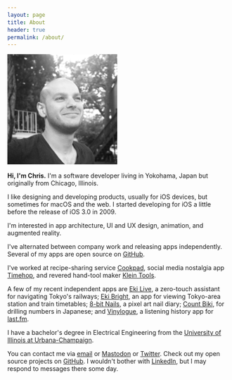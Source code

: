 ```yaml
---
layout: page
title: About
header: true
permalink: /about/
---
```


<img width="250" src="/images/about-headshot.jpg">

**Hi, I'm Chris.** I'm a software developer living in Yokohama, Japan but originally from Chicago, Illinois.

I like designing and developing products, usually for iOS devices, but sometimes for macOS and the web. I started developing for iOS a little before the release of iOS 3.0 in 2009.

I'm interested in app architecture, UI and UX design, animation, and augmented reality.

I've alternated between company work and releasing apps independently. Several of my apps are open source on [GitHub](https://github.com/twocentstudios).

I've worked at recipe-sharing service [Cookpad](https://cookpad.com), social media nostalgia app [Timehop](https://timehop.com), and revered hand-tool maker [Klein Tools](https://kleintools.com).

A few of my recent independent apps are [Eki Live](https://apps.apple.com/us/app/eki-live/id6745218674), a zero-touch assistant for navigating Tokyo's railways; [Eki Bright](https://apps.apple.com/app/%E9%A7%85%E3%83%96%E3%83%A9%E3%82%A4%E3%83%88/id6504702463), an app for viewing Tokyo-area station and train timetables; [8-bit Nails](https://apps.apple.com/us/app/8-bit-nails/id6737764793), a pixel art nail diary; [Count Biki](https://apps.apple.com/us/app/count-biki/id6463796779), for drilling numbers in Japanese; and [Vinylogue](/apps/vinylogue/), a listening history app for [last.fm](https://last.fm).

I have a bachelor's degree in Electrical Engineering from the [University of Illinois at Urbana-Champaign](http://www.ece.illinois.edu/).

You can contact me via [email](mailto:chris@twocentstudios.com) or [Mastodon](https://hachyderm.io/@twocentstudios) or [Twitter](https://twitter.com/twocentstudios). Check out my open source projects on [GitHub](https://github.com/twocentstudios). I wouldn't bother with [LinkedIn](https://www.linkedin.com/pub/christopher-trott/19/b64/1b2), but I may respond to messages there some day.
